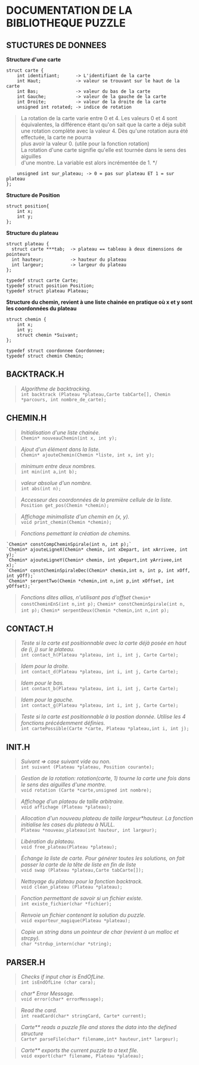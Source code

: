 DOCUMENTATION DE LA BIBLIOTHEQUE PUZZLE
=======================================


STUCTURES DE DONNEES
--------------------

__Structure d'une carte__	


    struct carte {
        int identifiant;      -> L'identifiant de la carte 
        int Haut;             -> valeur se trouvant sur le haut de la carte
        int Bas;              -> valeur du bas de la carte
        int Gauche;           -> valeur de la gauche de la carte
        int Droite;           -> valeur de la droite de la carte
        unsigned int rotated; -> indice de rotation
  
> La rotation de la carte varie entre 0 et 4. Les valeurs 0 et 4 sont équivalentes, 
> la différence étant qu'on sait que la carte a déja subit une rotation complète
> avec la valeur 4. Dès qu'une rotation aura été effectuée, la carte ne pourra		
> plus avoir la valeur 0. (utile pour la fonction rotation)  
> La rotation d'une carte signifie qu'elle est tournée dans le sens des aiguilles	
> d'une montre. La variable est alors incrémentée de 1. */     
  
        unsigned int sur_plateau; -> 0 = pas sur plateau ET 1 = sur plateau 
    };

__Structure de Position__	

    struct position{
        int x;
        int y;
    };

__Structure du plateau__

    struct plateau {
      struct carte ***tab;  -> plateau == tableau à deux dimensions de pointeurs
      int hauteur;          -> hauteur du plateau
      int largeur;          -> largeur du plateau
    };

    typedef struct carte Carte;
    typedef struct position Position;
    typedef struct plateau Plateau;

__Structure du chemin, revient à une liste chainée en pratique où x et y sont les coordonnées du plateau__

    struct chemin {
        int x;
        int y;
        struct chemin *Suivant;
    };

    typedef struct coordonnee Coordonnee;
    typedef struct chemin Chemin;
 
BACKTRACK.H
-----------

> _Algorithme de backtracking._   
    `int backtrack (Plateau *plateau,Carte tabCarte[], Chemin *parcours, int nombre_de_carte);`

CHEMIN.H
--------

> _Initialisation d'une liste chainée._  
    `Chemin* nouveauChemin(int x, int y);`

> _Ajout d'un élément dans la liste._  
    `Chemin* ajouteChemin(Chemin *liste, int x, int y);`

> _minimum entre deux nombres._  
    `int min(int a,int b);`

> _valeur absolue d'un nombre._  
    `int abs(int n);`

> _Accesseur des coordonnées de la première cellule de la liste._  
    `Position get_pos(Chemin *chemin);`

> _Affichage minimaliste d'un chemin en (x, y)._  
    `void print_chemin(Chemin *chemin);`

> _Fonctions pemettant la création de chemins._  
     
     
    `Chemin* constCompCheminSpirale(int n, int p);`  
    `Chemin* ajouteLigneX(Chemin* chemin, int xDepart, int xArrivee, int y);`  
    `Chemin* ajouteLigneY(Chemin* chemin, int yDepart,int yArrivee,int x);`  
    `Chemin* constCheminSpiraleDec(Chemin* chemin,int n, int p, int xOff, int yOff);`  
    `Chemin* serpentTwo(Chemin *chemin,int n,int p,int xOffset, int yOffset);`  

> _Fonctions dites allias, n'utilisant pas d'offset_
	`Chemin* constCheminEnS(int n,int p);`
	`Chemin* constCheminSpirale(int n, int p);` 
	`Chemin* serpentDeux(Chemin *chemin,int n,int p);`

CONTACT.H
---------

> _Teste si la carte est positionnable avec la carte déjà posée en haut de (i, j) sur le plateau._  
    `int contact_h(Plateau *plateau, int i, int j, Carte Carte);`

> _Idem pour la droite._  
    `int contact_d(Plateau *plateau, int i, int j, Carte Carte);`

> _Idem pour le bas._   
    `int contact_b(Plateau *plateau, int i, int j, Carte Carte);`

> _Idem pour la gauche._   
    `int contact_g(Plateau *plateau, int i, int j, Carte Carte);`

> _Teste si la carte est positionnable à la postion donnée. Utilise les 4 fonctions précédemment définies._   
    `int cartePossible(Carte *carte, Plateau *plateau,int i, int j);`

INIT.H
------

> _Suivant => case suivant vide ou non._   
    `int suivant (Plateau *plateau, Position courante);`

> _Gestion de la rotation: rotation(carte, 1) tourne la carte une fois dans le sens des aiguilles d'une montre._   
    `void rotation (Carte *carte,unsigned int nombre);`

> _Affichage d'un plateau de taille arbitraire._  
    `void affichage (Plateau *plateau);`

> _Allocation d'un nouveau plateau de taille largeur*hauteur. La fonction initialise les cases du plateau à NULL._   
    `Plateau *nouveau_plateau(int hauteur, int largeur);`

> _Libération du plateau._  
    `void free_plateau(Plateau *plateau);`

> _Échange la liste de carte. Pour générer toutes les solutions, on fait passer la carte de la tête de liste en fin de liste_  
    `void swap (Plateau *plateau,Carte tabCarte[]);`

> _Nettoyage du plateau pour la fonction backtrack._  
    `void clean_plateau (Plateau *plateau);`

> _Fonction permettant de savoir si un fichier existe._  
    `int existe_fichier(char *fichier);`

> _Renvoie un fichier contenant la solution du puzzle._  
    `void exporteur_magique(Plateau *plateau);`

> _Copie un string dans un pointeur de char (revient à un malloc et strcpy)._   
    `char *strdup_intern(char *string);`

PARSER.H
--------

> _Checks if input char is EndOfLine._  
    `int isEndOfLine (char cara);`

> _char* Error Message._  
    `void error(char* errorMessage);`

> _Read the card._  
    `int readCard(char* stringCard, Carte* current);`

> _Carte** reads a puzzle file and stores the data into the defined structure_  
    `Carte* parseFile(char* filename,int* hauteur,int* largeur);`

> _Carte** exports the current puzzle to a text file._  
    `void export(char* filename, Plateau *plateau);`
